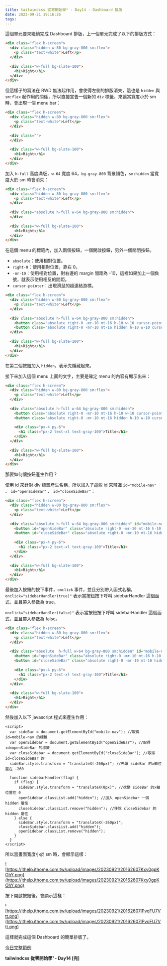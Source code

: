 ```yaml
---
title: tailwindcss 從零開始學¹ - Day14 - Dashboard 排版
date: 2023-09-21 19:16:26
tags:
---
```

這個單元要來繼續完成 Dashboard 排版，上一個單元完成了以下的排版方式：

```html
<div class="flex h-screen">
  <div class="hidden w-80 bg-gray-800 sm:flex">
    <p class="text-white">Left</p>
  </div>
  
  <div class="w-full bg-slate-100">
    <h1>Right</h1>
  </div>
</div>
```

但這樣子的寫法在 RWD 無法起作用，會使得左側的排版消失，這也是 `hidden` 與 `sm:flex` 起作用的關係，所以直接宣告一個新的 `div` 標籤，來讓當寬度小於 sm 時，會出現一個 menu bar：

```html
<div class="flex h-screen">
  <div class="hidden w-80 bg-gray-800 sm:flex">
    <p class="text-white">Left</p>
  </div>
  
  <div class="">
  </div>
  
  <div class="w-full bg-slate-100">
    <h1>Right</h1>
  </div>
</div>
```

加入 `h-full` 高度滿版，`w-64` 寬度 64，`bg-gray-800` 背景顏色，`sm:hidden` 當寬度大於 sm 時會消失：

```html
<div class="flex h-screen">
  <div class="hidden w-80 bg-gray-800 sm:flex">
    <p class="text-white">Left</p>
  </div>
  
  <div class="absolute h-full w-64 bg-gray-800 sm:hidden">
  </div>
  
  <div class="w-full bg-slate-100">
    <h1>Right</h1>
  </div>
</div>
```

在這個 menu 的標籤內，加入兩個按鈕，一個開啟按鈕，另外一個關閉按鈕。

- `absolute`：使用相對位置。
- `right-0`：使用相對位置，靠右 0。
- `-mr-10`：使用相對位置，對右邊的 margin 間距為 -10，這裡如果加上一個負號，就表示使用相反的間距。
- `cursor-pointer`：出現滑鼠的超連結游標。

```html
<div class="flex h-screen">
  <div class="hidden w-80 bg-gray-800 sm:flex">
    <p class="text-white">Left</p>
  </div>
  
  <div class="absolute h-full w-64 bg-gray-800 sm:hidden">
    <button class="absolute right-0 -mr-10 mt-16 h-10 w-10 cursor-pointer rounded-br rounded-tr bg-gray-800 text-sm text-white">開啟</button>
    <button class="absolute right-0 -mr-10 mt-16 hidden h-10 w-10 cursor-pointer rounded-br rounded-tr bg-gray-800 text-sm text-white">關閉</button>
  </div>
  
  <div class="w-full bg-slate-100">
    <h1>Right</h1>
  </div>
</div>
```

在第二個按鈕加入 `hidden`，表示先隱藏起來。

接下來加入這個 menu 上面的文字，主要是確定 menu 的內容有顯示出來：

```html
<div class="flex h-screen">
  <div class="hidden w-80 bg-gray-800 sm:flex">
    <p class="text-white">Left</p>
  </div>
  
  <div class="absolute h-full w-64 bg-gray-800 sm:hidden">
    <button class="absolute right-0 -mr-10 mt-16 h-10 w-10 cursor-pointer rounded-br rounded-tr bg-gray-800 text-sm text-white">開啟</button>
    <button class="absolute right-0 -mr-10 mt-16 hidden h-10 w-10 cursor-pointer rounded-br rounded-tr bg-gray-800 text-sm text-white">關閉</button>
    
    <div class="px-4 py-6">
      <h1 class="px-2 text-xl text-gray-100">Title</h1>
    </div>
  </div>
  
  <div class="w-full bg-slate-100">
    <h1>Right</h1>
  </div>
</div>
```

那要如何讓按鈕產生作用？

使用 id 來針對 div 標籤產生名稱，所以加入了這些 id 來辨識 `id="mobile-nav"` 、  `id="openSideBar"` 、 `id="closeSideBar"`：

```html
<div class="flex h-screen">
  <div class="hidden w-80 bg-gray-800 sm:flex">
    <p class="text-white">Left</p>
  </div>
  
  <div class="absolute h-full w-64 bg-gray-800 sm:hidden" id="mobile-nav">
    <button id="openSideBar" class="absolute right-0 -mr-10 mt-16 h-10 w-10 cursor-pointer rounded-br rounded-tr bg-gray-800 text-sm text-white">開啟</button>
    <button id="closeSideBar" class="absolute right-0 -mr-10 mt-16 hidden h-10 w-10 cursor-pointer rounded-br rounded-tr bg-gray-800 text-sm text-white">關閉</button>
    
    <div class="px-4 py-6">
      <h1 class="px-2 text-xl text-gray-100">Title</h1>
    </div>
  </div>
  
  <div class="w-full bg-slate-100">
    <h1>Right</h1>
  </div>
</div>
```

最後加入按鈕的按下事件，`onclick` 事件，並且分別帶入函式名稱，`onclick="sidebarHandler(true)"` 表示當按鈕按下呼叫 sidebarHandler 這個函式，並且帶入參數為 true。

`onclick="sidebarHandler(false)"` 表示當按鈕按下呼叫 sidebarHandler 這個函式，並且帶入參數為 false。

```html
<div class="flex h-screen">
  <div class="hidden w-80 bg-gray-800 sm:flex">
    <p class="text-white">Left</p>
  </div>
  
  <div class="absolute  h-full w-64 bg-gray-800 sm:hidden" id="mobile-nav">
    <button id="openSideBar" class="absolute right-0 -mr-10 mt-16 h-10 w-10 cursor-pointer rounded-br rounded-tr bg-gray-800 text-sm text-white" onclick="sidebarHandler(true)">開啟</button>
    <button id="closeSideBar" class="absolute right-0 -mr-10 mt-16 hidden h-10 w-10 cursor-pointer rounded-br rounded-tr bg-gray-800 text-sm text-white" onclick="sidebarHandler(false)">關閉</button>
    
    <div class="px-4 py-6">
      <h1 class="px-2 text-xl text-gray-100">Title</h1>
    </div>
  </div>
  
  <div class="w-full bg-slate-100">
    <h1>Right</h1>
  </div>
</div>
```

然後加入以下 javascript 程式來產生作用：

```
<script>
  var sideBar = document.getElementById("mobile-nav"); //取得 id=mobile-nav 的標籤
  var openSidebar = document.getElementById("openSideBar"); //取得 id=openSideBar 的標籤
  var closeSidebar = document.getElementById("closeSideBar"); //取得 id=closeSideBar 的
  sideBar.style.transform = "translateX(-260px)"; //先讓 sideBar 的x軸位置在 -260

  function sidebarHandler(flag) {
    if (flag) {
      sideBar.style.transform = "translateX(0px)"; //改變 sideBar 的x軸位置在 0
      openSidebar.classList.add("hidden"); //加入 openSidebar 一個 hidden 屬性
      closeSidebar.classList.remove("hidden"); //移除 closeSidebar 的 hidden 屬性
    } else {
      sideBar.style.transform = "translateX(-260px)";
      closeSidebar.classList.add("hidden");
      openSidebar.classList.remove("hidden");
    }
  }
</script>
```

所以當畫面寬度小於 sm 時，會顯示這樣：

![https://ithelp.ithome.com.tw/upload/images/20230921/20162607Kxy0gpKOhY.png](https://ithelp.ithome.com.tw/upload/images/20230921/20162607Kxy0gpKOhY.png)

按下開啟按鈕後，會顯示這樣：

![https://ithelp.ithome.com.tw/upload/images/20230921/20162607lPvoFU7Vtt.png](https://ithelp.ithome.com.tw/upload/images/20230921/20162607lPvoFU7Vtt.png)

這樣就完成這個 Dashboard 的簡單排版了。

[今日完整範例](https://play.tailwindcss.com/Liywc6vT0Z?layout=horizontal&size=546x720)

**tailwindcss 從零開始學¹ - Day14 [完]**